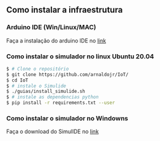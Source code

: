 ## Como instalar a infraestrutura

### Arduino IDE (Win/Linux/MAC)

Faça a instalação do arduino IDE no [link](https://arduino.cc)

### Como instalar o simulador no linux Ubuntu 20.04

``` bash
$ # Clone o repositório
$ git clone https://github.com/arnaldojr/IoT/
$ cd IoT
$ # instale o Simulide
$ ./guias/install_simulide.sh
$ # instale as dependencias python
$ pip install -r requirements.txt --user
```
### Como instalar o simulador no Windowns

Faça o download do SimulIDE no [link](https://www.simulide.com/p/downloads.html)

